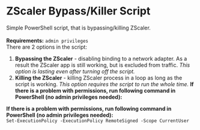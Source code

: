 # ZScaler Bypass/Killer Script
Simple PowerShell script, that is bypassing/killing ZScaler.
<br><br>
<b>Requirements:</b> `admin privileges`
<br>
There are 2 options in the script:
<br>
1. <b>Bypassing the ZScaler</b> - disabling binding to a network adapter. As a result the ZScaler app is still working, but is excluded from traffic. <i>This option is lasting even after turning off the script.</i>
2. <b>Killing the ZScaler</b> - killing ZScaler process in a loop as long as the script is working. <i>This option requires the script to run the whole time.</i>
<b>If there is a problem with permissions, run following command in PowerShell (no admin privileges needed):</b>


<b>If there is a problem with permissions, run following command in PowerShell (no admin privileges needed):</b>
<br>
```Set-ExecutionPolicy -ExecutionPolicy RemoteSigned -Scope CurrentUser```
<br>
